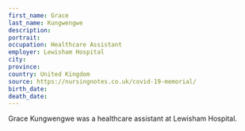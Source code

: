 ```yaml
---
first_name: Grace
last_name: Kungwengwe
description: 
portrait: 
occupation: Healthcare Assistant
employer: Lewisham Hospital
city: 
province: 
country: United Kingdom
source: https://nursingnotes.co.uk/covid-19-memorial/
birth_date: 
death_date: 
---
```


Grace Kungwengwe was a healthcare assistant at Lewisham Hospital.